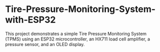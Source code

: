 # Tire-Pressure-Monitoring-System-with-ESP32
This project demonstrates a simple Tire Pressure Monitoring System (TPMS) using an ESP32 microcontroller, an HX711 load cell amplifier, a pressure sensor, and an OLED display.
